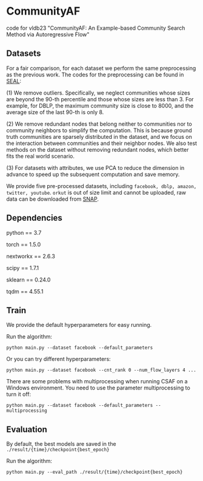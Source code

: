 # CommunityAF

code for vldb23 "CommunityAF: An Example-based Community Search Method via Autoregressive Flow"

## Datasets


For a fair comparison, for each dataset we perform the same preprocessing as the previous work. The codes for the preprocessing  can be found in [SEAL](https://github.com/FDUDSDE/SEAL):

(1) We remove outliers. Specifically, we neglect communities whose sizes are beyond the $90$-th percentile and those whose sizes are less than $3$. For example, for DBLP, the maximum community size is close to $8000$, and the average size of the last $90$-th is only $8$.

(2) We remove redundant nodes that belong neither to communities nor to community neighbors to simplify the computation. This is because ground truth communities are sparsely distributed in the dataset, and we focus on the interaction between communities and their neighbor nodes. We also test methods on the dataset without removing redundant nodes, which better fits the real world scenario.

(3) For datasets with attributes, we use PCA to reduce the dimension in advance to speed up the subsequent computation and save memory.

We provide five pre-processed datasets, including `facebook, dblp, amazon, twitter, youtube`. `orkut` is out of size limit and cannot be uploaded, raw data can be  downloaded from [SNAP](https://snap.stanford.edu/data/com-Orkut.html).
## Dependencies

python == 3.7
 
torch == 1.5.0

nextworkx == 2.6.3

scipy == 1.7.1

sklearn == 0.24.0

tqdm == 4.55.1

## Train


 

We provide the default hyperparameters for easy running.

Run the algorithm:
```
python main.py --dataset facebook --default_parameters
```
Or you can try different hyperparameters:
```
python main.py --dataset facebook --cnt_rank 0 --num_flow_layers 4 ... 
```
There are some problems with multiprocessing when running CSAF on a Windows environment. You need to use the parameter multiprocessing to turn it off:
```
python main.py --dataset facebook --default_parameters --multiprocessing
```

## Evaluation

By default, the best models are saved in the `./result/{time}/checkpoint{best_epoch}`

Run the algorithm:

```
python main.py --eval_path ./result/{time}/checkpoint{best_epoch}
```
 


